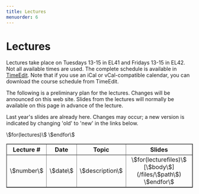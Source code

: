```yaml
---
title: Lectures
menuorder: 6
---
```


Lectures
========


Lectures take place on Tuesdays 13-15 in EL41 and Fridays 13-15 in EL42.
Not all available times are used. The complete schedule is available in
[TimeEdit](\$timeedit\$). Note that if you use an iCal or vCal-compatible
calendar, you can download the course schedule from TimeEdit.

The following is a preliminary plan for the lectures. Changes will be announced
on this web site. Slides from the lectures will normally be available on this
page in advance of the lecture.

Last year's slides are already here. Changes may occur; a new version is
indicated by changing 'old' to 'new' in the links below.

<table class="lectures" border="1" cellspacing="0" cellpadding="5" valign="top">
<tr>
<th align="center">Lecture #</th>
<th>Date</th>
<th>Topic</th>
<th align="center">Slides</th>
</tr>
\$for(lectures)\$
<tr>
<td align="center">\$number\$</td>
<td>\$date\$</td>
<td align="left">\$description\$</td>
<td align="center">
\$for(lecturefiles)\$
[\$body\$](/files/\$path\$)
\$endfor\$
</td>
</tr>
\$endfor\$
</table>
